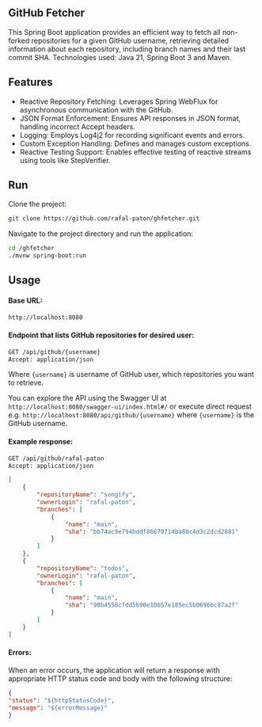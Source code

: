 ## GitHub Fetcher

This Spring Boot application provides an efficient way to fetch all non-forked repositories for a given GitHub username, retrieving detailed information about each repository, including branch names and their last commit SHA.
Technologies used: Java 21, Spring Boot 3 and Maven.


## Features
- Reactive Repository Fetching: Leverages Spring WebFlux for asynchronous communication with the GitHub.
- JSON Format Enforcement: Ensures API responses in JSON format, handling incorrect Accept headers.
- Logging: Employs Log4j2 for recording significant events and errors.
- Custom Exception Handling: Defines and manages custom exceptions.
- Reactive Testing Support: Enables effective testing of reactive streams using tools like StepVerifier.


## Run
Clone the project:
```bash
git clone https://github.com/rafal-paton/ghfetcher.git
```

Navigate to the project directory and run the application:
```bash
cd /ghfetcher
./mvnw spring-boot:run
```


## Usage

#### Base URL:

```bash
http://localhost:8080
```

#### Endpoint that lists GitHub repositories for desired user:

```bash
GET /api/github/{username}
Accept: application/json
```
Where `{username}` is username of GitHub user, which repositories you want to retrieve.

You can explore the API using the Swagger UI at `http://localhost:8080/swagger-ui/index.html#/` or execute direct request e.g. `http://localhost:8080/api/github/{username}` where `{username}` is the GitHub username.

#### Example response:
```bash
GET /api/github/rafal-paton
Accept: application/json
```
```json
[
    {
        "repositoryName": "songify",
        "ownerLogin": "rafal-paton",
        "branches": [
            {
                "name": "main",
                "sha": "bb74ac9e794bddf86679714ba80c4d3c2dcd2881"
            }
        ]
    },
    {
        "repositoryName": "todos",
        "ownerLogin": "rafal-paton",
        "branches": [
            {
                "name": "main",
                "sha": "98b4558cfdd5b90e10657e185ec5b0696bc87a2f"
            }
        ]
    }
]
```

#### Errors:
When an error occurs, the application will return a response with appropriate HTTP status code and body with the following structure:
```json
{
"status": "${httpStatusCode}",
"message": "${errorMessage}"
}
```